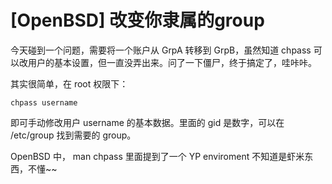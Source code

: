 # [OpenBSD] 改变你隶属的group

今天碰到一个问题，需要将一个账户从 GrpA 转移到 GrpB，虽然知道 chpass 可以改用户的基本设置，但一直没弄出来。问了一下僵尸，终于搞定了，哇咔咔。

其实很简单，在 root 权限下：
```
chpass username
```

即可手动修改用户 username 的基本数据。里面的 gid 是数字，可以在 /etc/group 找到需要的 group。

OpenBSD 中， man chpass 里面提到了一个 YP enviroment 不知道是虾米东西，不懂~~
